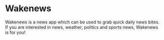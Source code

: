# Wakenews
Wakenews is a news app which can be used to grab quick daily news bites. If you are interested in news, weather, politics and sports news, Wakenews is for you!
